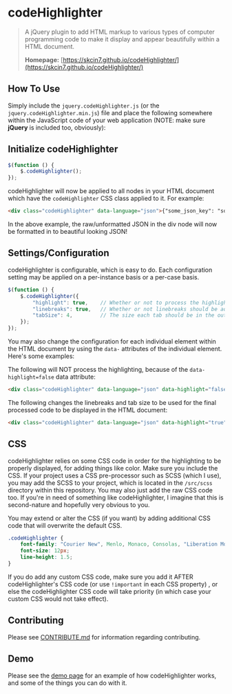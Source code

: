 # codeHighlighter
> A jQuery plugin to add HTML markup to various types of computer programming code to make it display and appear beautifully within a HTML document.
>
> **Homepage:** [https://skcin7.github.io/codeHighlighter/](https://skcin7.github.io/codeHighlighter/)

## How To Use

Simply include the `jquery.codeHighlighter.js` (or the `jquery.codeHighlighter.min.js`) file and place the following somewhere within the JavaScript code of your web application (NOTE: make sure **jQuery** is included too, obviously):

## Initialize codeHighlighter

```js
$(function () {
    $.codeHighlighter();
});
```

codeHighlighter will now be applied to all nodes in your HTML document which have the `codeHighlighter` CSS class applied to it. For example:

```html
<div class="codeHighlighter" data-language="json">{"some_json_key": "some_json_value", "etc": "etc"}</div>
```

In the above example, the raw/unformatted JSON in the div node will now be formatted in to beautiful looking JSON!

## Settings/Configuration

codeHighlighter is configurable, which is easy to do. Each configuration setting may be applied on a per-instance basis or a per-case basis.

```js
$(function () {
    $.codeHighlighter({
        "highlight": true,    // Whether or not to process the highlighting. Set to false to disable the highlighting from taking place.
        "linebreaks": true,   // Whether or not linebreaks should be added to the final outputted code
        "tabSize": 4,         // The size each tab should be in the outputted code (only applicable if the outputted code uses linebreaks)
    });
});
```

You may also change the configuration for each individual element within the HTML document by using the `data-` attributes of the individual element. Here's some examples:

The following will NOT process the highlighting, because of the `data-highlight=false` data attribute:

```html
<div class="codeHighlighter" data-language="json" data-highlight="false">{"some_json_key": "some_json_value", "etc": "etc"}</div>
```

The following changes the linebreaks and tab size to be used for the final processed code to be displayed in the HTML document:

```html
<div class="codeHighlighter" data-language="json" data-highlight="true" data-linebreaks="false" data-tab-size="2">{"some_json_key": "some_json_value", "etc": "etc"}</div>
```

## CSS

codeHighlighter relies on some CSS code in order for the highlighting to be properly displayed, for adding things like color. Make sure you include the CSS. If your project uses a CSS pre-processor such as SCSS (which I use), you may add the SCSS to your project, which is located in the `/src/scss` directory within this repository. You may also just add the raw CSS code too. If you're in need of something like codeHighlighter, I imagine that this is second-nature and hopefully very obvious to you.

You may extend or alter the CSS (if you want) by adding additional CSS code that will overwrite the default CSS.

```css
.codeHighlighter {
    font-family: "Courier New", Menlo, Monaco, Consolas, "Liberation Mono", "Courier New", monospace;
    font-size: 12px;
    line-height: 1.5;
}
```

If you do add any custom CSS code, make sure you add it AFTER codeHighlighter's CSS code (or use `!important` in each CSS property) , or else the codeHighlighter CSS code will take priority (in which case your custom CSS would not take effect).

## Contributing

Please see [CONTRIBUTE.md](CONTRIBUTE.md) for information regarding contributing.

## Demo

Please see the [demo page](https://skcin7.github.io/codeHighlighter/demo/) for an example of how codeHighlighter works, and some of the things you can do with it.